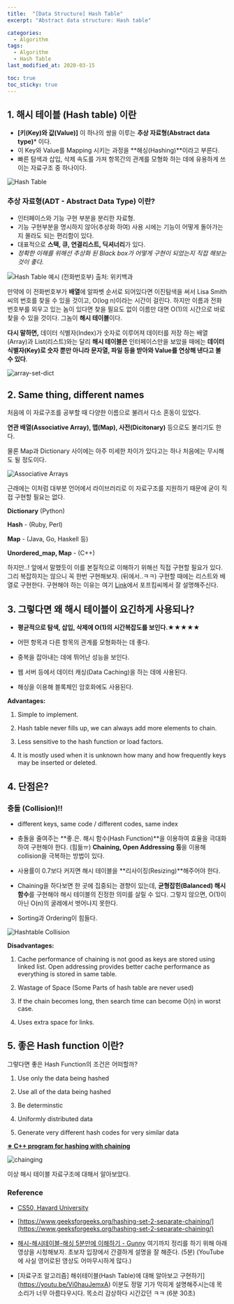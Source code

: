 ```yaml
---
title:  "[Data Structure] Hash Table"
excerpt: "Abstract data structure: Hash table"

categories:
  - Algorithm
tags:
  - Algorithm
  - Hash Table
last_modified_at: 2020-03-15

toc: true
toc_sticky: true
---
```


## 1. 해시 테이블 (Hash table) 이란

- **[키(Key)와 값(Value)]** 이 하나의 쌍을 이루는 **추상 자료형(Abstract data type)*** 이다.
- 이 Key와 Value를 Mapping 시키는 과정을 **해싱(Hashing)**이라고 부른다.
- 빠른 탐색과 삽입, 삭제 속도를 가져 항목간의 관계를 모형화 하는 데에 유용하게 쓰이는 자료구조 중 하나이다.

![Hash Table](https://blog.naver.com/PostView.nhn?blogId=jwo0816&logNo=221457342364&redirect=Dlog&widgetTypeCall=true&topReferer=https%3A%2F%2Fblog.naver.com%2FPostView.nhn%3FblogId%3Djwo0816%26logNo%3D221461523705%26redirect%3DDlog&directAccess=false#)

### **추상 자료형(ADT - Abstract Data Type)** 이란?
- 인터페이스와 기능 구현 부분을 분리한 자료형.
- 기능 구현부분을 명시하지 않아(추상화 하여) 사용 시에는 기능이 어떻게 돌아가는 지 몰라도 되는 편리함이 있다.
- 대표적으로 **스택, 큐, 연결리스트, 딕셔너리**가 있다.
- *정확한 이해를 위해선 추상화 된 Black box가 어떻게 구현이 되었는지 직접 해보는 것이 좋다.*

![Hash Table 예시 (전화번호부)](https://postfiles.pstatic.net/MjAxOTAyMDdfMjU5/MDAxNTQ5NTE1Mjg0OTUz.r_hWNt_Yrt28ORes4BI-mBTnUeN33MHMCVamXpb83VYg.wQ827aFYxKgw6SfwW_Nj55MndD0bC1xE70UZyOT6lDAg.PNG.jwo0816/1280px-Hash_table.png?type=w773)
출처: 위키백과

만약에 이 전화번호부가 **배열**에 알파벳 순서로 되어있다면 이진탐색을 써서 Lisa Smith 씨의 번호를 찾을 수 있을 것이고, O(log n)이라는 시간이 걸린다. 하지만 이름과 전화번호부를 외우고 있는 놈이 있다면 찾을 필요도 없이 이름만 대면 O(1)의 시간으로 바로 찾을 수 있을 것이다. 그놈이 **해시 테이블**이다.


**다시 말하면,** 데이터 식별자(Index)가 숫자로 이루어져 데이터를 저장 하는 배열(Array)과 List(리스트)와는 달리 **해시 테이블은** 인터페이스만을 보았을 때에는 **데이터 식별자(Key)로 숫자 뿐만 아니라 문자열, 파일 등을 받아와 Value를 연상해 낸다고 볼 수 있다**.

![array-set-dict](https://postfiles.pstatic.net/MjAxOTAyMDRfMTI1/MDAxNTQ5MjE0MzQ4MzM4.d9XnpeX_qcfE_-0vcfYxKgwY84pv90SMGIW8-Zq4EKsg.sm4pxfA45DbS_e9AIft1r4f1eP1G2DiVxsvy182wsSsg.PNG.jwo0816/CollectionTypes_intro_2x.png?type=w773)


## 2. Same thing, different names

처음에 이 자료구조를 공부할 때 다양한 이름으로 불려서 다소 혼동이 있었다.

**연관 배열(Associative Array), 맵(Map), 사전(Dicitonary)** 등으로도 불리기도 한다.

물론 Map과 Dictionary 사이에는 아주 미세한 차이가 있다고는 하나 처음에는 무시해도 될 정도이다.


![Associative Arrays](https://postfiles.pstatic.net/MjAxOTAyMDRfNjUg/MDAxNTQ5MjE0NTMwMzc4.GDF7LX1YCISPg9ZTpV87WbV5Ie36kxgKDiOF0K1nHrEg.Ldg-k5KaMTxQgmKj4S-zB5XvmjAcUuO68EF3-EYCZwAg.PNG.jwo0816/associative-array-language-support-1.png?type=w773)

근래에는 이처럼 대부분 언어에서 라이브러리로 이 자료구조를 지원하기 때문에 굳이 직접 구현할 필요는 없다.


**Dictionary** (Python)

**Hash** - (Ruby, Perl)

**Map** - (Java, Go, Haskell 등)

**Unordered_map, Map** - (C++)


하지만..! 앞에서 말했듯이 이를 본질적으로 이해하기 위해선 직접 구현할 필요가 있다. 그리 복잡하지는 않으니 꼭 한번 구현해보자. (뒤에서..ㅋㅋ) 구현할 때에는 리스트와 배열로 구현한다. 구현해야 하는 이유는 여기 [Link](https://youtu.be/S7vni1hdsZE)에서 포프킴씨께서 잘 설명해주신다.


## 3. 그렇다면 왜 해시 테이블이 요긴하게 사용되나?

- **평균적으로 탐색, 삽입, 삭제에 O(1)의 시간복잡도를 보인다.★★★★★**

- 어떤 항목과 다른 항목의 관계를 모형화하는 데 좋다.

- 중복을 잡아내는 데에 뛰어난 성능을 보인다.

- 웹 서버 등에서 데이터 캐싱(Data Caching)을 하는 데에 사용된다.

- 해싱을 이용해 블록체인 암호화에도 사용된다.


**Advantages:**

1) Simple to implement.

2) Hash table never fills up, we can always add more elements to chain.

3) Less sensitive to the hash function or load factors.

4) It is mostly used when it is unknown how many and how frequently keys may be inserted or deleted.


## 4. 단점은?

### **충돌 (Collision)!!**

- different keys, same code / different codes, same index

- 충돌을 줄여주는 **좋.은. 해시 함수(Hash Function)**을 이용하여 효율을 극대화 하여 구현해야 한다. (힘듦ㅠ) **Chaining, Open Addressing 등**을 이용해 collision을 극복하는 방법이 있다.

- 사용률이 0.7보다 커지면 해시 테이블을 **리사이징(Resizing)**해주어야 한다.

- Chaining을 하다보면 한 곳에 집중되는 경향이 있는데, **균형잡힌(Balanced) 해시 함수**를 구현해야 해시 테이블의 진정한 의미를 살릴 수 있다. 그렇지 않으면, O(1)이 아닌 O(n)의 굴레에서 벗어나지 못한다.

- Sorting과 Ordering이 힘들다.

![Hashtable Collision](https://postfiles.pstatic.net/MjAxOTAyMDRfOTgg/MDAxNTQ5MjEzMDQ1OTc5.aYZtA7zxhEM6e99_HnivaXJ9YFnTcMuoDDm2-22pPf0g.TNl_g1OfPkyH-gZETaAa7sG03AGkIKCsrXHQCSfyQlIg.PNG.jwo0816/750px-Hash_table_5_0_1_1_1_1_0_LL.svg.png?type=w773)


**Disadvantages:**

1) Cache performance of chaining is not good as keys are stored using linked list. Open addressing provides better cache performance as everything is stored in same table.

2) Wastage of Space (Some Parts of hash table are never used)

3) If the chain becomes long, then search time can become O(n) in worst case.

4) Uses extra space for links.



## 5. 좋은 Hash function 이란?

그렇다면 좋은 Hash Function의 조건은 어떠할까?

1. Use only the data being hashed

2. Use all of the data being hashed

3. Be determinstic

4. Uniformly distributed data

5. Generate very different hash codes for very similar data


**[※ C++ program for hashing with chaining](https://www.geeksforgeeks.org/c-program-hashing-chaining/)**

![chainging](https://postfiles.pstatic.net/MjAxOTAyMDdfMjI2/MDAxNTQ5NTI2ODcyMzQx.v6W8WS9sLNfqKavxeVMajzgPCD6F5GmobFO0nOcXLbAg.dc3SDmwsx63okXqoOerutwxO3VZykaHqw_EHhA95fUog.PNG.jwo0816/hashChaining1.png?type=w773)


이상 해시 테이블 자료구조에 대해서 알아보았다.


### Reference

- [CS50, Havard University](https://www.youtube.com/watch?v=nvzVHwrrub0)

- [https://www.geeksforgeeks.org/hashing-set-2-separate-chaining/](https://www.geeksforgeeks.org/hashing-set-2-separate-chaining/)

- [해시-해시테이블-해싱 5분만에 이해하기 - Gunny](https://youtu.be/xls6jEZNA7Y)
  여기까지 정리를 하기 위해 아래 영상을 시청해보자. 초보자 입장에서 간결하게 설명을 잘 해준다. (5분) (YouTube에 사실 영어로된 영상도 어마무시하게 많다.)

- [자료구조 알고리즘] 해쉬테이블(Hash Table)에 대해 알아보고 구현하기](https://youtu.be/Vi0hauJemxA)
  이분도 정말 기가 막히게 설명해주시는데 목소리가 너무 아름다우시다. 목소리 감상하다 시간갔던 ㅋㅋ (6분 30초)
